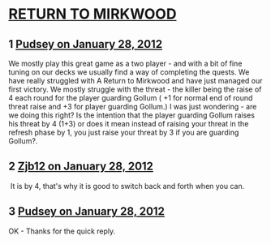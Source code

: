 # [RETURN TO MIRKWOOD](https://community.fantasyflightgames.com/topic/59642-return-to-mirkwood/)

## 1 [Pudsey on January 28, 2012](https://community.fantasyflightgames.com/topic/59642-return-to-mirkwood/?do=findComment&comment=585927)

We mostly play this great game as a two player - and with a bit of fine tuning on our decks we usually find a way of completing the quests. We have really struggled with A Return to Mirkwood and have just managed our first victory. We mostly struggle with the threat - the killer being the raise of 4 each round for the player guarding Gollum ( +1 for normal end of round threat raise and +3 for player guarding Gollum.) I was just wondering - are we doing this right? Is the intention that the player guarding Gollum raises his threat by 4 (1+3) or does it mean instead of raising your threat in the refresh phase by 1, you just raise your threat by 3 if you are guarding Gollum?.

## 2 [Zjb12 on January 28, 2012](https://community.fantasyflightgames.com/topic/59642-return-to-mirkwood/?do=findComment&comment=585928)

 It is by 4, that's why it is good to switch back and forth when you can.

## 3 [Pudsey on January 28, 2012](https://community.fantasyflightgames.com/topic/59642-return-to-mirkwood/?do=findComment&comment=586015)

OK - Thanks for the quick reply.

